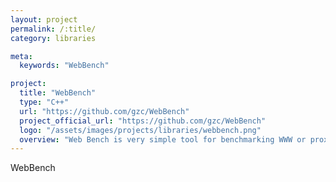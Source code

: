 ```yaml
---
layout: project
permalink: /:title/
category: libraries

meta:
  keywords: "WebBench"

project:
  title: "WebBench"
  type: "C++"
  url: "https://github.com/gzc/WebBench"
  project_official_url: "https://github.com/gzc/WebBench"
  logo: "/assets/images/projects/libraries/webbench.png"
  overview: "Web Bench is very simple tool for benchmarking WWW or proxy servers."
---
```


<p>WebBench</p>
